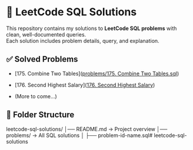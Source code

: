 # 📘 LeetCode SQL Solutions

This repository contains my solutions to **LeetCode SQL problems** with clean, well-documented queries.  
Each solution includes problem details, query, and explanation.

## ✅ Solved Problems
- [175. Combine Two Tables]([problems/175. Combine Two Tables.sql](https://github.com/BonamGokulVenkat/leetcode-sql-solutions/blob/main/problems/175.%20Combine%20Two%20Tables.sql))
- [176. Second Highest Salary]([176. Second Highest Salary](https://github.com/BonamGokulVenkat/leetcode-sql-solutions/blob/main/problems/176-second-highest-salary.sql))

- (More to come...)

## 📂 Folder Structure
leetcode-sql-solutions/
│── README.md → Project overview
│── problems/ → All SQL solutions
│ ├── problem-id-name.sql# leetcode-sql-solutions
